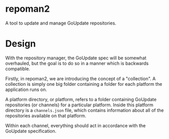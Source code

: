 # repoman2
A tool to update and manage GoUpdate repositories.

# Design

With the repository manager, the GoUpdate spec will be somewhat overhauled, but
the goal is to do so in a manner which is backwards compatible.

Firstly, in repoman2, we are introducing the concept of a "collection". A
collection is simply one big folder containing a folder for each platform the
application runs on.

A platform directory, or platform, refers to a folder containing GoUpdate
repositories (or channels) for a particular platform. Inside this platform
directory is a `channels.json` file, which contains information about all of the
repositories available on that platform.

Within each channel, everything should act in accordance with the GoUpdate
specification.
